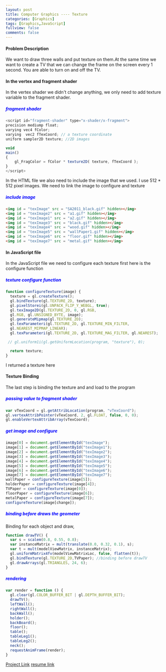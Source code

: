 ```yaml
---
layout: post
title: Computer Graphics ---- Texture
categories: [Graphics]
tags: [Graphics,JavaScript]
fullview: false
comments: false
---
```

#### Problem Description
We want to draw three walls and put texture on them.At the same time we want to create a TV that we can change the frame on the screen every 1 second. You are able to turn on and off the TV.


#### In the vertex and fragment shader
In the vertex shader we didn't change anything, we only need to add texture variable to the fragment shader.

##### <span style="color:blue"> fragment shader </span>
```javascript
<script id="fragment-shader" type="x-shader/x-fragment">
precision mediump float;
varying vec4 fColor;
varying  vec2 fTexCoord; // a texture coordinate
uniform sampler2D texture; //2D images

void
main()
{
    gl_FragColor = fColor * texture2D( texture, fTexCoord );
}
</script>
```
In the HTML file we also need to include the image that we used. I use 512 * 512 pixel images.
We need to link the image to configure and texture
##### <span style="color:blue"> include image</span>
```html
<img id = "texImage" src = "SA2011_black.gif" hidden></img>
<img id = "texImage2" src = "a1.gif" hidden></img>
<img id = "texImage1" src = "a2.gif" hidden></img>
<img id = "texImage3" src = "black.gif" hidden></img>
<img id = "texImage4" src = "wood.gif" hidden></img>
<img id = "texImage5" src = "wallPaper1.gif" hidden></img>
<img id = "texImage6" src = "floor.gif" hidden></img>
<img id = "texImage7" src = "metal.gif" hidden></img>
```

#### In JavaScript file
In the JavaScript file we need to configure each texture first here is the configure function
##### <span style="color:blue"> texture configure function </span>

```javascript
function configureTexture(image) {
  texture = gl.createTexture();
  gl.bindTexture(gl.TEXTURE_2D, texture);
  gl.pixelStorei(gl.UNPACK_FLIP_Y_WEBGL, true);
  gl.texImage2D(gl.TEXTURE_2D, 0, gl.RGB,
  gl.RGB, gl.UNSIGNED_BYTE, image);
  gl.generateMipmap(gl.TEXTURE_2D);
  gl.texParameteri(gl.TEXTURE_2D, gl.TEXTURE_MIN_FILTER,
  gl.NEAREST_MIPMAP_LINEAR);
  gl.texParameteri(gl.TEXTURE_2D, gl.TEXTURE_MAG_FILTER, gl.NEAREST);

 // gl.uniform1i(gl.getUniformLocation(program, "texture"), 0);

  return texture;
}
```
I returned a texture here

#### Texture Binding
The last step is binding the texture and and load to the program
##### <span style="color:blue"> passing value to fragment shader </span>
```javascript
var vTexCoord = gl.getAttribLocation(program, "vTexCoord");
gl.vertexAttribPointer(vTexCoord, 2, gl.FLOAT, false, 0, 0);
gl.enableVertexAttribArray(vTexCoord);
```
##### <span style="color:blue"> get image and configure</span>
```javascript
image[0] = document.getElementById("texImage");
image[1] = document.getElementById("texImage1");
image[2] = document.getElementById("texImage2");
image[3] = document.getElementById("texImage3");
image[4] = document.getElementById("texImage4");
image[5] = document.getElementById("texImage5");
image[6] = document.getElementById("texImage6");
image[7] = document.getElementById("texImage7");
wallPaper = configureTexture(image[5]);
holderPaper = configureTexture(image[4]);
TVPaper = configureTexture(image[0]);
floorPaper = configureTexture(image[6]);
metalPaper = configureTexture(image[7]);
configureTexture(image[change]);
```
##### <span style="color:blue"> binding before draws the geometer </span>
Binding for each object and draw,
```javascript
function drawTV() {
  var s = scalem(0.8, 0.55, 0.8);
  var instanceMatrix = mult(translate(0.0, 0.32, 0.1), s);
  var t = mult(modelViewMatrix, instanceMatrix);
  gl.uniformMatrix4fv(modelViewMatrixLoc, false, flatten(t));
  gl.bindTexture(gl.TEXTURE_2D,TVPaper); //binding before drawTV
  gl.drawArrays(gl.TRIANGLES, 24, 6);
}
```
##### <span style="color:blue"> rendering</span>
```javascript
var render = function () {
  gl.clear(gl.COLOR_BUFFER_BIT | gl.DEPTH_BUFFER_BIT);
  drawTV();
  leftWall();
  rightWall();
  backWall();
  holder();
  backBoard();
  floor();
  table();
  tableLeg1();
  tableLeg2();
  neck();
  requestAnimFrame(render);
}
```

[Project Link](https://scao7.github.io/cs435/project5/texmap.html)
[resume link](https://shengtingcao.top/assets/media/resume.jpg")
